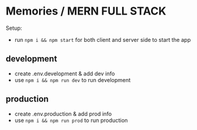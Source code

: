 # Memories / MERN FULL STACK

Setup:
- run ```npm i && npm start``` for both client and server side to start the app
## development
- create .env.development & add dev info
- use ```npm i && npm run dev``` to run development
## production
- create .env.production & add prod info
- use ```npm i && npm run prod``` to run production
